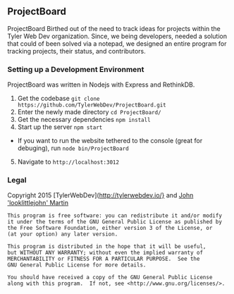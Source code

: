 ProjectBoard
------------

ProjectBoard Birthed out of the need to track ideas for projects within the
Tyler Web Dev organization. Since, we being developers, needed a solution that
could of been solved via a notepad, we designed an entire program for tracking
projects, their status, and contributors.

### Setting up a Development Environment
ProjectBoard was written in Nodejs with Express and RethinkDB.

1. Get the codebase `git clone https://github.com/TylerWebDev/ProjectBoard.git`
2. Enter the newly made directory `cd ProjectBoard/`
3. Get the necessary dependencies `npm install`
4. Start up the server `npm start`
  * If you want to run the website tethered to the console (great for debuging), run `node bin/ProjectBoard`
5. Navigate to `http://localhost:3012`

### Legal

Copyright 2015 [TylerWebDev](http://tylerwebdev.io/} and [John 'looklittlejohn' Martin](https://looklittlejohn.com/)

```
This program is free software: you can redistribute it and/or modify
it under the terms of the GNU General Public License as published by
the Free Software Foundation, either version 3 of the License, or
(at your option) any later version.

This program is distributed in the hope that it will be useful,
but WITHOUT ANY WARRANTY; without even the implied warranty of
MERCHANTABILITY or FITNESS FOR A PARTICULAR PURPOSE.  See the
GNU General Public License for more details.

You should have received a copy of the GNU General Public License
along with this program.  If not, see <http://www.gnu.org/licenses/>.
```

